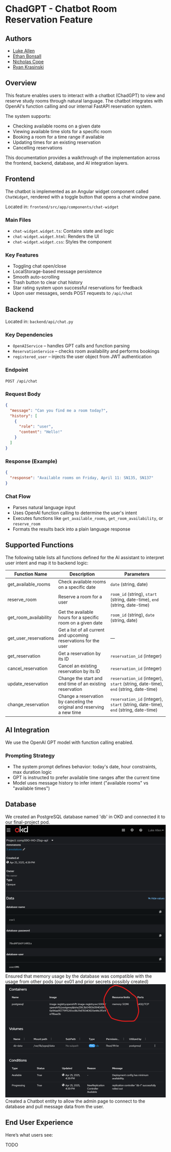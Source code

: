 # ChadGPT - Chatbot Room Reservation Feature

## Authors

- [Luke Allen](https://github.com/LukeAllen13)
- [Ethan Bonsall](https://github.com/ethanbonsall)
- [Nicholas Cope](https://github.com/nicholas-cope)
- [Ryan Krasinski](https://github.com/RunXPS)

## Overview

This feature enables users to interact with a chatbot (ChadGPT) to view and reserve study rooms through natural language. The chatbot integrates with OpenAI's function calling and our internal FastAPI reservation system.

The system supports:

- Checking available rooms on a given date
- Viewing available time slots for a specific room
- Booking a room for a time range if available
- Updating times for an existing reservation
- Cancelling reservations

This documentation provides a walkthrough of the implementation across the frontend, backend, database, and AI integration layers.

## Frontend

The chatbot is implemented as an Angular widget component called `ChatWidget`, rendered with a toggle button that opens a chat window pane.

Located in: `frontend/src/app/components/chat-widget`

### Main Files

- `chat-widget.widget.ts`: Contains state and logic
- `chat-widget.widget.html`: Renders the UI
- `chat-widget.widget.css`: Styles the component

### Key Features

- Toggling chat open/close
- LocalStorage-based message persistence
- Smooth auto-scrolling
- Trash button to clear chat history
- Star rating system upon successful reservations for feedback
- Upon user messages, sends POST requests to `/api/chat`

## Backend

Located in: `backend/api/chat.py`

### Key Dependencies

- `OpenAIService` – handles GPT calls and function parsing
- `ReservationService` – checks room availability and performs bookings
- `registered_user` – injects the user object from JWT authentication

### Endpoint

```
POST /api/chat
```

### Request Body

```json
{
  "message": "Can you find me a room today?",
  "history": [
    {
      "role": "user",
      "content": "Hello!"
    }
  ]
}
```

### Response (Example)

```json
{
  "response": "Available rooms on Friday, April 11: SN135, SN137"
}
```

### Chat Flow

- Parses natural language input
- Uses OpenAI function calling to determine the user's intent
- Executes functions like `get_available_rooms`, `get_room_availability`, or `reserve_room`
- Formats the results back into a plain language response

## Supported Functions

The following table lists all functions defined for the AI assistant to interpret user intent and map it to backend logic:

| Function Name         | Description                                                             | Parameters                                                                         |
| --------------------- | ----------------------------------------------------------------------- | ---------------------------------------------------------------------------------- |
| get_available_rooms   | Check available rooms on a specific date                                | `date` (string, date)                                                              |
| reserve_room          | Reserve a room for a user                                               | `room_id` (string), `start` (string, date-time), `end` (string, date-time)         |
| get_room_availability | Get the available hours for a specific room on a given date             | `room_id` (string), `date` (string, date)                                          |
| get_user_reservations | Get a list of all current and upcoming reservations for the user        | —                                                                                  |
| get_reservation       | Get a reservation by its ID                                             | `reservation_id` (integer)                                                         |
| cancel_reservation    | Cancel an existing reservation by its ID                                | `reservation_id` (integer)                                                         |
| update_reservation    | Change the start and end time of an existing reservation                | `reservation_id` (integer), `start` (string, date-time), `end` (string, date-time) |
| change_reservation    | Change a reservation by canceling the original and reserving a new time | `reservation_id` (integer), `start` (string, date-time), `end` (string, date-time) |

## AI Integration

We use the OpenAI GPT model with function calling enabled.

### Prompting Strategy

- The system prompt defines behavior: today's date, hour constraints, max duration logic
- GPT is instructed to prefer available time ranges after the current time
- Model uses message history to infer intent ("available rooms" vs "available times")

## Database

We created an PostgreSQL database named 'db' in OKD and connected it to our final-project pod.
![Pod Secrets named in OKD](./images/OKD-Image-1.png)
Ensured that memory usage by the database was compatible with the usage from other pods (our ex01 and prior secrets possibly created)
![Storage in OKD](./images/OKD-Image-3.png)
Created a Chatbot entity to allow the admin page to connect to the database and pull message data from the user.

## End User Experience

Here’s what users see:

TODO
